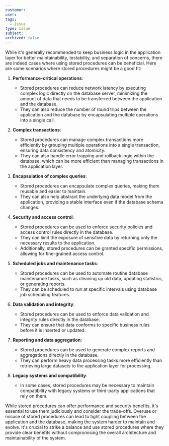 ```yaml
---
customer:
user:
tags:
  - Issue
type: Issue
subject:
archived: false
---
```

While it's generally recommended to keep business logic in the application layer for better maintainability, testability, and separation of concerns, there are indeed cases where using stored procedures can be beneficial. Here are some scenarios where stored procedures might be a good fit:

1. **Performance-critical operations**:
   - Stored procedures can reduce network latency by executing complex logic directly on the database server, minimizing the amount of data that needs to be transferred between the application and the database.
   - They can also reduce the number of round trips between the application and the database by encapsulating multiple operations into a single call.

2. **Complex transactions**:
   - Stored procedures can manage complex transactions more efficiently by grouping multiple operations into a single transaction, ensuring data consistency and atomicity.
   - They can also handle error trapping and rollback logic within the database, which can be more efficient than managing transactions in the application layer.

3. **Encapsulation of complex queries**:
   - Stored procedures can encapsulate complex queries, making them reusable and easier to maintain.
   - They can also help abstract the underlying data model from the application, providing a stable interface even if the database schema changes.

4. **Security and access control**:
   - Stored procedures can be used to enforce security policies and access control rules directly in the database.
   - They can limit the exposure of sensitive data by returning only the necessary results to the application.
   - Additionally, stored procedures can be granted specific permissions, allowing for fine-grained access control.

5. **Scheduled jobs and maintenance tasks**:
   - Stored procedures can be used to automate routine database maintenance tasks, such as cleaning up old data, updating statistics, or generating reports.
   - They can be scheduled to run at specific intervals using database job scheduling features.

6. **Data validation and integrity**:
   - Stored procedures can be used to enforce data validation and integrity rules directly in the database.
   - They can ensure that data conforms to specific business rules before it is inserted or updated.

7. **Reporting and data aggregation**:
   - Stored procedures can be used to generate complex reports and aggregations directly in the database.
   - They can perform heavy data processing tasks more efficiently than retrieving large datasets to the application layer for processing.

8. **Legacy systems and compatibility**:
   - In some cases, stored procedures may be necessary to maintain compatibility with legacy systems or third-party applications that rely on them.

While stored procedures can offer performance and security benefits, it's essential to use them judiciously and consider the trade-offs. Overuse or misuse of stored procedures can lead to tight coupling between the application and the database, making the system harder to maintain and evolve. It's crucial to strike a balance and use stored procedures where they provide clear benefits without compromising the overall architecture and maintainability of the system.
